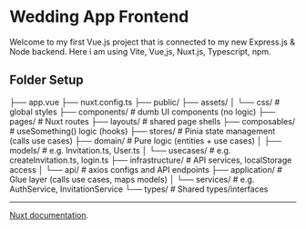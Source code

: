 # Wedding App Frontend

Welcome to my first Vue.js project that is connected to my new Express.js & Node backend.
Here i am using Vite, Vue,js, Nuxt.js, Typescript, npm.

## Folder Setup

├── app.vue
├── nuxt.config.ts
├── public/
├── assets/
│ └── css/ # global styles
├── components/ # dumb UI components (no logic)
├── pages/ # Nuxt routes
├── layouts/ # shared page shells
├── composables/ # useSomething() logic (hooks)
├── stores/ # Pinia state management (calls use cases)
├── domain/ # Pure logic (entities + use cases)
│ ├── models/ # e.g. Invitation.ts, User.ts
│ └── usecases/ # e.g. createInvitation.ts, login.ts
├── infrastructure/ # API services, localStorage access
│ └── api/ # axios configs and API endpoints
├── application/ # Glue layer (calls use cases, maps models)
│ └── services/ # e.g. AuthService, InvitationService
└── types/ # Shared types/interfaces

---

[Nuxt documentation](https://nuxt.com/docs/getting-started/introduction).
